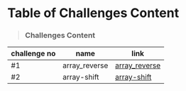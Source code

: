# Table of Challenges Content


> ### Challenges Content 

| challenge no      | name  | link  |
| ------------ | -------|------- |
| #1 | array_reverse  |  [array_reverse](./arrayReverse/array_reverse.md) |
| #2 | array-shift  |  [array-shift](./arrayShift/array-shift.md) |